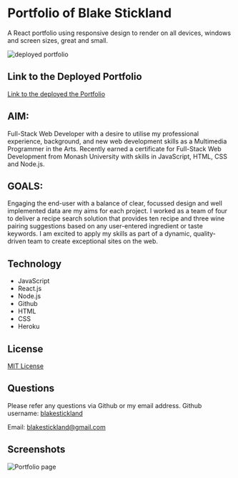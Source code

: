 <!-- Title of the project -->
# Portfolio of Blake Stickland

A React portfolio using responsive design to render on all devices, windows and screen sizes, great and small.

![deployed portfolio](https://user-images.githubusercontent.com/73763708/116176011-bde62480-a754-11eb-8cc9-6ad84afcc644.png)

## Link to the Deployed Portfolio
[Link to the deployed the Portfolio](https://blakestickland.github.io/portfolio/)

## AIM:

Full-Stack Web Developer with a desire to utilise my professional experience, background, and new web development skills as a Multimedia Programmer in the Arts. Recently earned a certificate for Full-Stack Web Development from Monash University with skills in JavaScript, HTML, CSS and Node.js.

## GOALS:

Engaging the end-user with a balance of clear, focussed design and well implemented data are my aims for each project. I worked as a team of four to deliver a recipe search solution that provides ten recipe and three wine pairing suggestions based on any user-entered ingredient or taste keywords. I am excited to apply my skills as part of a dynamic, quality-driven team to create exceptional sites on the web.

## Technology
* JavaScript
* React.js
* Node.js
* Github
* HTML
* CSS
* Heroku


## License
[MIT License](https://choosealicense.com/licenses/)


## Questions
Please refer any questions via Github or my email address.
Github username: [blakestickland](https://github.com/blakestickland)

Email: blakestickland@gmail.com

## Screenshots

![Portfolio page](https://user-images.githubusercontent.com/73763708/116176026-c179ab80-a754-11eb-9fce-62b70ab5abe0.png)
